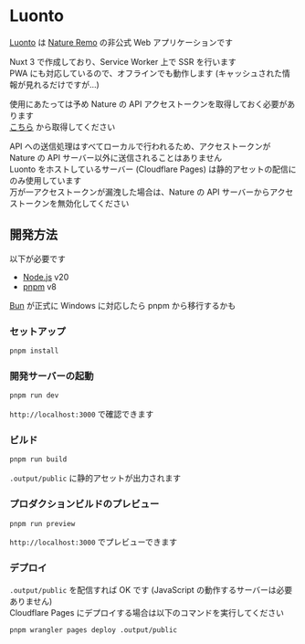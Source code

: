 # Luonto

[Luonto](https://luonto.null.lu/) は [Nature Remo](https://nature.global/) の非公式 Web アプリケーションです

Nuxt 3 で作成しており、Service Worker 上で SSR を行います  
PWA にも対応しているので、オフラインでも動作します (キャッシュされた情報が見れるだけですが…)

使用にあたっては予め Nature の API アクセストークンを取得しておく必要があります  
[こちら](https://home.nature.global/) から取得してください

API への送信処理はすべてローカルで行われるため、アクセストークンが Nature の API サーバー以外に送信されることはありません  
Luonto をホストしているサーバー (Cloudflare Pages) は静的アセットの配信にのみ使用しています  
万が一アクセストークンが漏洩した場合は、Nature の API サーバーからアクセストークンを無効化してください

## 開発方法

以下が必要です

- [Node.js](https://nodejs.org/) v20
- [pnpm](https://pnpm.io/) v8

[Bun](https://bun.sh/) が正式に Windows に対応したら pnpm から移行するかも

### セットアップ

```bash
pnpm install
```

### 開発サーバーの起動

```bash
pnpm run dev
```

`http://localhost:3000` で確認できます

### ビルド

```bash
pnpm run build
```

`.output/public` に静的アセットが出力されます

### プロダクションビルドのプレビュー

```bash
pnpm run preview
```

`http://localhost:3000` でプレビューできます

### デプロイ

`.output/public` を配信すれば OK です (JavaScript の動作するサーバーは必要ありません)  
Cloudflare Pages にデプロイする場合は以下のコマンドを実行してください

```bash
pnpm wrangler pages deploy .output/public
```
